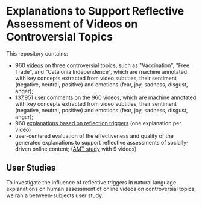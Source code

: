 # Explanations to Support Reflective Assessment of Videos on Controversial Topics

This repository contains:
 * 960 [videos](https://github.com/oana-inel/Explanations-ReflectionTriggers-Videos/blob/master/data/video_dataset_all_topics.csv) on three controversial topics, such as "Vaccination", "Free Trade", and "Catalonia Independence", which are machine annotated with key concepts extracted from video subtitles, their sentiment (negative, neutral, positive) and emotions (fear, joy, sadness, disgust, anger);
 * 137,951 [user comments](https://github.com/oana-inel/Explanations-ReflectionTriggers-Videos/blob/master/data/video_comments) on the 960 videos, which are machine annotated with key concepts extracted from video subtitles, their sentiment (negative, neutral, positive) and emotions (fear, joy, sadness, disgust, anger);
 * 960 [explanations based on reflection triggers](https://github.com/oana-inel/Explanations-ReflectionTriggers-Videos/blob/master/data/reflection_triggers_video_dataset.csv) (one explanation per video)
 * user-centered evaluation of the effectiveness and quality of the generated explanations to support reflective assessments of socially-driven online content; ([AMT study](https://github.com/oana-inel/Explanations-ReflectionTriggers-Videos/blob/master/user_study/) with 9 videos)


## User Studies

To investigate the influence of reflective triggers in natural language explanations on human assessment of online videos on controversial topics, we ran a between-subjects user study.  
